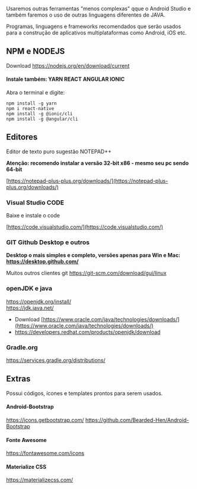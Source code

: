 
Usaremos outras ferramentas "menos complexas" qque o Android Studio e também faremos o uso de outras linguagens diferentes de JAVA.

Programas, linguagens e frameworks recomendados que serão usados para a construção de aplicativos  multiplataformas como Android, iOS etc.

## NPM e NODEJS

Download https://nodejs.org/en/download/current

#### Instale também: YARN REACT ANGULAR IONIC

Abra o terminal e digite:

    npm install -g yarn
    npm i react-native
    npm install -g @ionic/cli
    npm install -g @angular/cli

## Editores

Editor de texto puro sugestão NOTEPAD++ 

**Atenção: recomendo instalar a versão 32-bit x86 - mesmo seu pc sendo 64-bit**

[https://notepad-plus-plus.org/downloads/](https://notepad-plus-plus.org/downloads/)

### Visual Studio CODE

Baixe e instale o code

[https://code.visualstudio.com/](https://code.visualstudio.com/)


### GIT Github Desktop e outros

**Desktop o mais simples e completo, versões apenas para Win e Mac: https://desktop.github.com/**

Muitos outros clientes git https://git-scm.com/download/gui/linux

### openJDK e java

https://openjdk.org/install/   
https://jdk.java.net/   
* Download [https://www.oracle.com/java/technologies/downloads/](https://www.oracle.com/java/technologies/downloads/)   
* https://developers.redhat.com/products/openjdk/download   


### Gradle.org

https://services.gradle.org/distributions/

## Extras

Possui códigos, ícones e templates prontos para serem usados.

#### Android-Bootstrap

https://icons.getbootstrap.com/
https://github.com/Bearded-Hen/Android-Bootstrap

#### Fonte Awesome

https://fontawesome.com/icons

#### Materialize CSS

https://materializecss.com/

